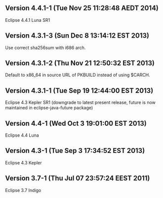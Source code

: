 Version 4.4.1-1 (Tue Nov 25 11:28:48 AEDT 2014)
---

Eclipse 4.4.1 Luna SR1

Version 4.3.1-3 (Sun Dec  8 13:14:12 EST 2013)
---

Use correct sha256sum with i686 arch.

Version 4.3.1-2 (Thu Nov 21 12:50:32 EST 2013)
---

Default to x86_64 in source URL of PKBUILD instead of using $CARCH.

Version 4.3.1-1 (Tue Sep 19 12:44:00 EST 2013)
---

Eclipse 4.3 Kepler SR1 (downgrade to latest present release, future is now maintained in eclipse-java-future package)

Version 4.4-1 (Wed Oct  3 19:01:00 EST 2013)
---

Eclipse 4.4 Luna

Version 4.3-1 (Tue Sep  3 17:34:52 EST 2013)
---

Eclipse 4.3 Kepler

Version 3.7-1 (Thu Jul 07 23:57:24 EEST 2011)
---

Eclipse 3.7 Indigo
